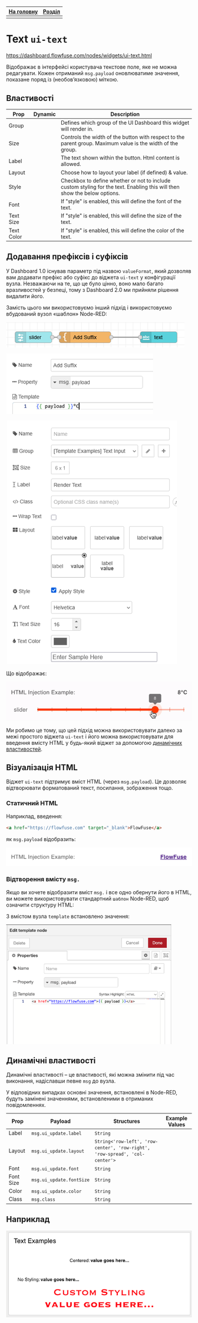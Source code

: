 | [На головну](../) | [Розділ](README.md) |
| ----------------- | ------------------- |
|                   |                     |

# Text `ui-text`

https://dashboard.flowfuse.com/nodes/widgets/ui-text.html

Відображає в інтерфейсі користувача текстове поле, яке не можна редагувати. Кожен отриманий `msg.payload` оновлюватиме значення, показане поряд із (необов’язковою) міткою.

## Властивості

| Prop       | Dynamic | Description                                                  |
| ---------- | ------- | ------------------------------------------------------------ |
| Group      |         | Defines which group of the UI Dashboard this widget will render in. |
| Size       |         | Controls the width of the button with respect to the parent group. Maximum value is the width of the group. |
| Label      |         | The text shown within the button.  Html content is allowed.  |
| Layout     |         | Choose how to layout your label (if defined) & value.        |
| Style      |         | Checkbox to define whether or not to include custom styling for the text. Enabling this will then show the below options. |
| Font       |         | If "style" is enabled, this will define the font of the text. |
| Text Size  |         | If "style" is enabled, this will define the size of the text. |
| Text Color |         | If "style" is enabled, this will define the color of the text. |

## Додавання префіксів і суфіксів

У Dashboard 1.0 існував параметр під назвою `valueFormat`, який дозволяв вам додавати префікс або суфікс до віджета `ui-text` у конфігурації вузла. Незважаючи на те, що це було цінно, воно мало багато вразливостей у безпеці, тому з Dashboard 2.0 ми прийняли рішення видалити його.

Замість цього ми використовуємо інший підхід і використовуємо вбудований вузол «шаблон» Node-RED:

![image-20250318124800062](meida/image-20250318124800062.png)

![image-20250318124955814](meida/image-20250318124955814.png)

![image-20250318125039433](meida/image-20250318125039433.png)



Що відображає:

![Adding a suffix to a UI Text element](meida/ui-text-prefix.gif)

Ми робимо це тому, що цей підхід можна використовувати далеко за межі простого віджета `ui-text` і його можна використовувати для введення вмісту HTML у будь-який віджет за допомогою [динамічних властивостей](https://dashboard.flowfuse.com/user/dynamic-properties.html).

## Візуалізація HTML

Віджет `ui-text` підтримує вміст HTML (через `msg.payload`). Це дозволяє відтворювати форматований текст, посилання, зображення тощо.

### Статичний HTML

Наприклад, введення:

```html
<a href="https://flowfuse.com" target="_blank">FlowFuse</a>
```

як `msg.payload` відобразить:

![HTML content in Text](meida/ui-text-html-injection.png)

### Відтворення вмісту `msg.`

Якщо ви хочете відобразити вміст `msg.` і все одно обернути його в HTML, ви можете використовувати стандартний `шаблон` Node-RED, щоб означити структуру HTML:

З вмістом вузла `template` встановлено значення:

![HTML content in Text](meida/ui-text-html-example.png)

## Динамічні властивості

Динамічні властивості – це властивості, які можна змінити під час виконання, надіславши певне `msg` до вузла.

У відповідних випадках основні значення, встановлені в Node-RED, будуть замінені значеннями, встановленими в отриманих повідомленнях.

| Prop      | Payload                  | Structures                                                   | Example Values |
| --------- | ------------------------ | ------------------------------------------------------------ | -------------- |
| Label     | `msg.ui_update.label`    | `String`                                                     |                |
| Layout    | `msg.ui_update.layout`   | `String<'row-left', 'row-center', 'row-right', 'row-spread', 'col-center'>` |                |
| Font      | `msg.ui_update.font`     | `String`                                                     |                |
| Font Size | `msg.ui_update.fontSize` | `String`                                                     |                |
| Color     | `msg.ui_update.color`    | `String`                                                     |                |
| Class     | `msg.class`              | `String`                                                     |                |

## Наприклад

![Examples of Text](meida/ui-text.png)

